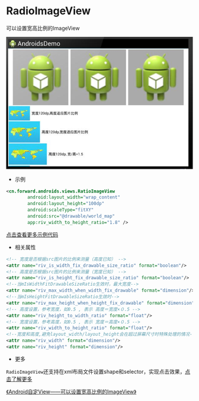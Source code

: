 RadioImageView
======
可以设置宽高比例的ImageView

![01](https://raw.githubusercontent.com/1993hzw/common/master/Androids/radioimageview.png)

* 示例

```xml
<cn.forward.androids.views.RatioImageView
        android:layout_width="wrap_content"
        android:layout_height="100dp"
        android:scaleType="fitXY"
        android:src="@drawable/world_map"
        app:riv_width_to_height_ratio="1.8" />
```

[点击查看更多示例代码](https://github.com/1993hzw/Androids/blob/master/AndroidsDemo/res/layout/activity_ratioimageview.xml)


* 相关属性

```xml
<!-- 宽度是否根据src图片的比例来测量（高度已知） -->
<attr name="riv_is_width_fix_drawable_size_ratio" format="boolean"/>
<!-- 高度是否根据src图片的比例来测量（宽度已知） -->
<attr name="riv_is_height_fix_drawable_size_ratio" format="boolean"/>
<!--当mIsWidthFitDrawableSizeRatio生效时，最大宽度-->
<attr name="riv_max_width_when_width_fix_drawable" format="dimension"/>
<!--当mIsHeightFitDrawableSizeRatio生效时-->
<attr name="riv_max_height_when_height_fix_drawable" format="dimension"/>
<!-- 高度设置，参考宽度，如0.5 , 表示 高度＝宽度×０.5 -->
<attr name="riv_height_to_width_ratio" format="float"/>
<!-- 宽度设置，参考高度，如0.5 , 表示 宽度＝高度×０.5 -->
<attr name="riv_width_to_height_ratio" format="float"/>
<!--宽度和高度,避免layout_width/layout_height会在超过屏幕尺寸时特殊处理的情况-->
<attr name="riv_width" format="dimension"/>
<attr name="riv_height" format="dimension"/>
```

* 更多

`RadioImageView`还支持在xml布局文件设置shape和selector，实现点击效果，[点击了解更多]()

[《Android自定View——可以设置宽高比例的ImageView》](http://blog.csdn.net/u012964944/article/details/50600078)